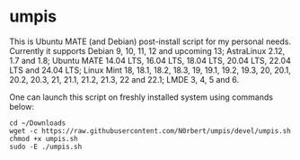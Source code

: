 # umpis

This is Ubuntu MATE (and Debian) post-install script for my personal needs.
Currently it supports Debian 9, 10, 11, 12 and upcoming 13; AstraLinux 2.12, 1.7 and 1.8; Ubuntu MATE 14.04 LTS, 16.04 LTS, 18.04 LTS, 20.04 LTS, 22.04 LTS and 24.04 LTS; Linux Mint 18, 18.1, 18.2, 18.3, 19, 19.1, 19.2, 19.3, 20, 20.1, 20.2, 20.3, 21, 21.1, 21.2, 21.3, 22 and 22.1; LMDE 3, 4, 5 and 6.

One can launch this script on freshly installed system using commands below:

```
cd ~/Downloads
wget -c https://raw.githubusercontent.com/N0rbert/umpis/devel/umpis.sh
chmod +x umpis.sh
sudo -E ./umpis.sh
```


